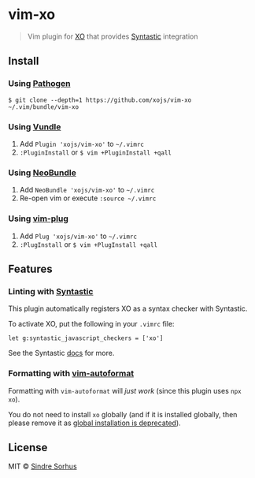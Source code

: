 # vim-xo

> Vim plugin for [XO](https://github.com/xojs/xo) that provides [Syntastic](https://github.com/vim-syntastic/syntastic) integration


## Install

### Using [Pathogen](https://github.com/tpope/vim-pathogen)

```
$ git clone --depth=1 https://github.com/xojs/vim-xo ~/.vim/bundle/vim-xo
```

### Using [Vundle](https://github.com/VundleVim/Vundle.vim)

1. Add `Plugin 'xojs/vim-xo'` to `~/.vimrc`
2. `:PluginInstall` or `$ vim +PluginInstall +qall`

### Using [NeoBundle](https://github.com/Shougo/neobundle.vim)

1. Add `NeoBundle 'xojs/vim-xo'` to `~/.vimrc`
2. Re-open vim or execute `:source ~/.vimrc`

### Using [vim-plug](https://github.com/junegunn/vim-plug)

1. Add `Plug 'xojs/vim-xo'` to `~/.vimrc`
2. `:PlugInstall` or `$ vim +PlugInstall +qall`


## Features

### Linting with [Syntastic](https://github.com/vim-syntastic/syntastic)

This plugin automatically registers XO as a syntax checker with Syntastic.

To activate XO, put the following in your `.vimrc` file:

```vim
let g:syntastic_javascript_checkers = ['xo']
```

See the Syntastic [docs](https://github.com/vim-syntastic/syntastic/blob/master/doc/syntastic.txt) for more.

### Formatting with [vim-autoformat](https://github.com/Chiel92/vim-autoformat)

Formatting with `vim-autoformat` will *just work* (since this plugin uses `npx xo`).

You do not need to install `xo` globally (and if it is installed globally, then please remove it as [global installation is deprecated](https://github.com/xojs/xo/releases/tag/v0.41.0)).


## License

MIT © [Sindre Sorhus](https://sindresorhus.com)
